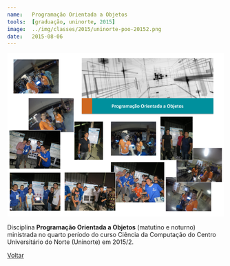 ```yaml
---
name:  	Programação Orientada a Objetos
tools: 	[graduação, uninorte, 2015]
image: 	../img/classes/2015/uninorte-poo-20152.png
date: 	2015-08-06
---
```


![](../img/classes/2015/uninorte-poo-20152.png)

Disciplina **Programação Orientada a Objetos** (matutino e noturno) ministrada no quarto período do curso Ciência da Computação do Centro Universitário do Norte (Uninorte) em 2015/2.

<p class="text-center">
	<a class="btn btn-outline-primary mt-1" href="{{ site.baseurl }}/classes/">Voltar</a>
</p>
